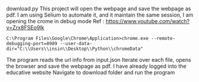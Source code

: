 download.py
This project will open the webpage and save the webpage as pdf.
I am using Selium to automate it, and it maintain the same session, I am opening the crome in debug mode
Ref : https://www.youtube.com/watch?v=Zrx8FSEo9lk
```
C:\Program Files\Google\Chrome\Application>chrome.exe --remote-debugging-port=8989 --user-data-dir="C:\\Users\\insin\\Desktop\\Python\\chromeData"
```
The program reads the url info from input.json
Iterate over each file, opens the browser and save the webpage as pdf.
I have already logged into the educative website
Navigate to download folder and run the program